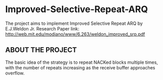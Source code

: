 # Improved-Selective-Repeat-ARQ
The project aims to implement Improved Selective Repeat ARQ by E.J.Weldon Jr.
Research Paper link: http://web.mit.edu/modiano/www/6.263/weldon_improved_srp.pdf
## ABOUT THE PROJECT
The basic idea of the strategy is to repeat NACKed blocks multiple times, with the number of repeats increasing as the receive buffer approaches overflow.
